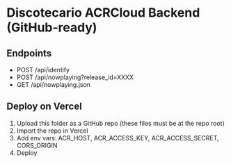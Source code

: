 # Discotecario ACRCloud Backend (GitHub-ready)

## Endpoints
- POST /api/identify
- POST /api/nowplaying?release_id=XXXX
- GET  /api/nowplaying.json

## Deploy on Vercel
1) Upload this folder as a GitHub repo (these files must be at the repo root)
2) Import the repo in Vercel
3) Add env vars: ACR_HOST, ACR_ACCESS_KEY, ACR_ACCESS_SECRET, CORS_ORIGIN
4) Deploy
